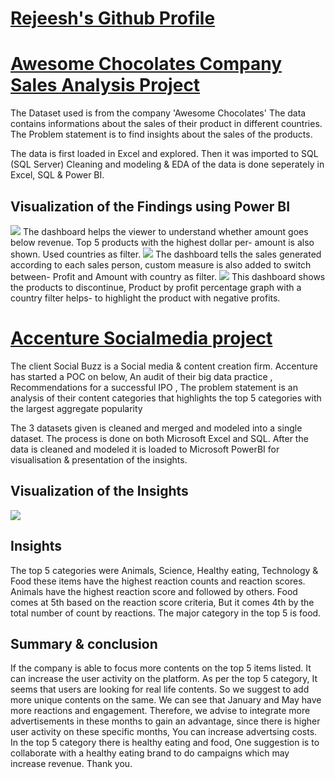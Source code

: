 
# [Rejeesh's Github Profile](https://github.com/rejeeshravindran)
 
# [Awesome Chocolates Company Sales Analysis Project](https://github.com/rejeeshravindran/Awesome_Chocolate_Company.git)


The Dataset used is from the company 'Awesome Chocolates'
The data contains informations about the sales of their product in different countries.
The Problem statement is to find insights about the sales of the products. 

The data is first loaded in Excel and explored. Then it was imported to SQL (SQL Server) 
Cleaning and modeling & EDA of the data is done seperately in Excel, SQL  & Power BI.

## Visualization of the Findings using Power BI

![](images/amount_revenue.png)
The dashboard helps the viewer to understand whether amount goes below revenue. Top 5 products with the highest dollar per-
amount is also shown. Used countries as filter.
![](images/salesperson.png)
The dashboard tells the sales generated according to each sales person, custom measure is also added to switch between-
Profit and Amount with country as filter.
![](images/profitperc.png)
This dashboard shows the products to discontinue, Product by profit percentage graph with a country filter helps-
to highlight the product with negative profits.


# [Accenture Socialmedia project](https://github.com/rejeeshravindran/Accenture-Socialmedia-project)

The client Social Buzz is a Social media & content creation firm. Accenture has started a POC on below, 
An audit of their big data practice , Recommendations for a successful IPO , The problem statement is an analysis of their content categories that highlights the top 5 categories with the largest aggregate popularity 

The 3 datasets given is cleaned and merged and modeled into a single dataset. The process is done on both Microsoft Excel and SQL. After the data is cleaned and modeled it is loaded to Microsoft PowerBI for visualisation & presentation of the insights. 
## Visualization of the Insights 
![](images/insights.png)

## Insights
The top 5 categories were Animals, Science, Healthy eating, Technology & Food these items have the highest reaction counts and reaction scores. Animals have the highest reaction score and followed by others.
Food comes at 5th based on the reaction score criteria, But it comes 4th by the total number of count by reactions.
The major category in the top 5 is food.

## Summary & conclusion 

If the company is able to focus more contents on the top 5 items listed. It can increase the user activity on the platform.
As per the top 5 category, It seems that users are looking for real life contents. So we suggest to add more unique contents on the same. 
We can see that January and May have more reactions and engagement. Therefore, we advise to integrate more advertisements in these months to gain an advantage, 
since there is higher user activity on these specific months, You can increase advertsing costs. 
In the top 5 category there is healthy eating and food, One suggestion is to collaborate with a healthy eating brand to 
do campaigns which may increase revenue. Thank you.






